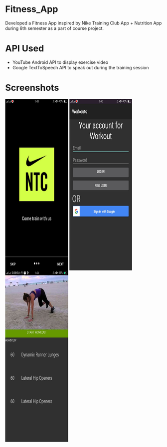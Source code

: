 # Fitness_App

Developed a Fitness App inspired by Nike Training Club App + Nutrition App during 6th semester as a part of course project.

# API Used
 - YouTube Android API to display exercise video
 - Google TextToSpeech API to speak out during the training session
 
# Screenshots

<img src='./screenchots/slider.jpg' align='center' width='40%' height='550px' />
<img src='./screenchots/login.jpg' align='center' width='40%' height='550px' />
<img src='./screenchots/exercise.png' align='center' width='40%' height='550px' />

